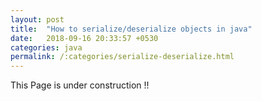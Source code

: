 ```yaml
---
layout: post
title:  "How to serialize/deserialize objects in java"
date:   2018-09-16 20:33:57 +0530
categories: java
permalink: /:categories/serialize-deserialize.html
---
```


This Page is under construction !!